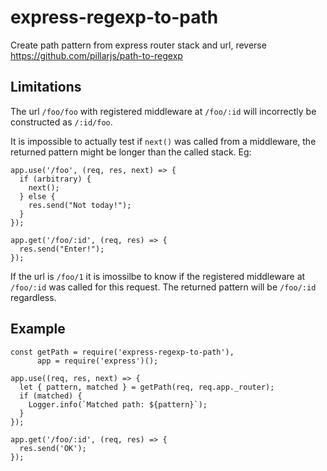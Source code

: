 # express-regexp-to-path

Create path pattern from express router stack and url, reverse https://github.com/pillarjs/path-to-regexp

## Limitations

The url `/foo/foo` with registered middleware at `/foo/:id` will incorrectly be constructed as `/:id/foo`.

It is impossible to actually test if `next()` was called from a middleware, the returned pattern might be longer than
the called stack. Eg:

```
app.use('/foo', (req, res, next) => {
  if (arbitrary) {
    next();
  } else {
    res.send("Not today!");
  }
});

app.get('/foo/:id', (req, res) => {
  res.send("Enter!");
});
```

If the url is `/foo/1` it is imossilbe to know if the registered middleware at `/foo/:id` was called for this request.
The returned pattern will be `/foo/:id` regardless.

## Example

```
const getPath = require('express-regexp-to-path'),
      app = require('express')();

app.use((req, res, next) => {
  let { pattern, matched } = getPath(req, req.app._router);
  if (matched) {
    Logger.info(`Matched path: ${pattern}`);
  }
});

app.get('/foo/:id', (req, res) => {
  res.send('OK');
});
```
